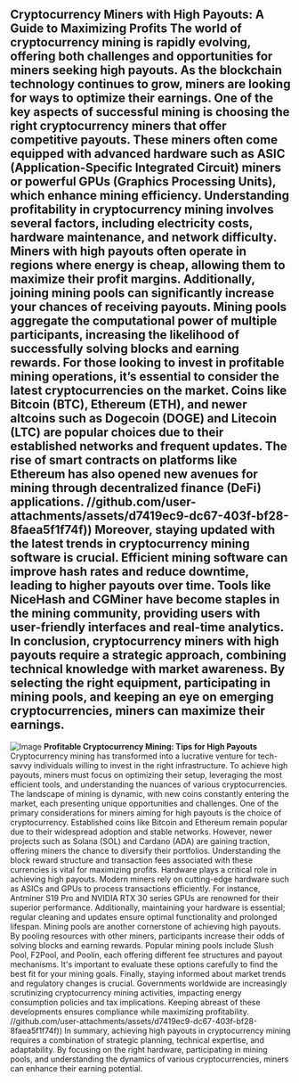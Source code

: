 **Cryptocurrency Miners with High Payouts: A Guide to Maximizing Profits**
The world of cryptocurrency mining is rapidly evolving, offering both challenges and opportunities for miners seeking high payouts. As the blockchain technology continues to grow, miners are looking for ways to optimize their earnings. One of the key aspects of successful mining is choosing the right cryptocurrency miners that offer competitive payouts. These miners often come equipped with advanced hardware such as ASIC (Application-Specific Integrated Circuit) miners or powerful GPUs (Graphics Processing Units), which enhance mining efficiency.
Understanding profitability in cryptocurrency mining involves several factors, including electricity costs, hardware maintenance, and network difficulty. Miners with high payouts often operate in regions where energy is cheap, allowing them to maximize their profit margins. Additionally, joining mining pools can significantly increase your chances of receiving payouts. Mining pools aggregate the computational power of multiple participants, increasing the likelihood of successfully solving blocks and earning rewards.
For those looking to invest in profitable mining operations, it’s essential to consider the latest cryptocurrencies on the market. Coins like Bitcoin (BTC), Ethereum (ETH), and newer altcoins such as Dogecoin (DOGE) and Litecoin (LTC) are popular choices due to their established networks and frequent updates. The rise of smart contracts on platforms like Ethereum has also opened new avenues for mining through decentralized finance (DeFi) applications.
 //github.com/user-attachments/assets/d7419ec9-dc67-403f-bf28-8faea5f1f74f))
Moreover, staying updated with the latest trends in cryptocurrency mining software is crucial. Efficient mining software can improve hash rates and reduce downtime, leading to higher payouts over time. Tools like NiceHash and CGMiner have become staples in the mining community, providing users with user-friendly interfaces and real-time analytics.
In conclusion, cryptocurrency miners with high payouts require a strategic approach, combining technical knowledge with market awareness. By selecting the right equipment, participating in mining pools, and keeping an eye on emerging cryptocurrencies, miners can maximize their earnings.
---

![Image](https://github.com/user-attachments/assets/4a25d116-2220-4385-b08e-f287af8fcbc4)
**Profitable Cryptocurrency Mining: Tips for High Payouts**
Cryptocurrency mining has transformed into a lucrative venture for tech-savvy individuals willing to invest in the right infrastructure. To achieve high payouts, miners must focus on optimizing their setup, leveraging the most efficient tools, and understanding the nuances of various cryptocurrencies. The landscape of mining is dynamic, with new coins constantly entering the market, each presenting unique opportunities and challenges.
One of the primary considerations for miners aiming for high payouts is the choice of cryptocurrency. Established coins like Bitcoin and Ethereum remain popular due to their widespread adoption and stable networks. However, newer projects such as Solana (SOL) and Cardano (ADA) are gaining traction, offering miners the chance to diversify their portfolios. Understanding the block reward structure and transaction fees associated with these currencies is vital for maximizing profits.
Hardware plays a critical role in achieving high payouts. Modern miners rely on cutting-edge hardware such as ASICs and GPUs to process transactions efficiently. For instance, Antminer S19 Pro and NVIDIA RTX 30 series GPUs are renowned for their superior performance. Additionally, maintaining your hardware is essential; regular cleaning and updates ensure optimal functionality and prolonged lifespan.
Mining pools are another cornerstone of achieving high payouts. By pooling resources with other miners, participants increase their odds of solving blocks and earning rewards. Popular mining pools include Slush Pool, F2Pool, and Poolin, each offering different fee structures and payout mechanisms. It's important to evaluate these options carefully to find the best fit for your mining goals.
Finally, staying informed about market trends and regulatory changes is crucial. Governments worldwide are increasingly scrutinizing cryptocurrency mining activities, impacting energy consumption policies and tax implications. Keeping abreast of these developments ensures compliance while maximizing profitability.
 //github.com/user-attachments/assets/d7419ec9-dc67-403f-bf28-8faea5f1f74f))
In summary, achieving high payouts in cryptocurrency mining requires a combination of strategic planning, technical expertise, and adaptability. By focusing on the right hardware, participating in mining pools, and understanding the dynamics of various cryptocurrencies, miners can enhance their earning potential.
